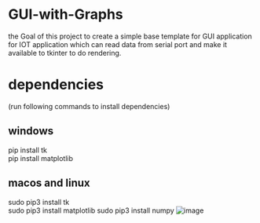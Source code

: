 # GUI-with-Graphs

the Goal of this project to create a simple base template for GUI application for IOT application which can read data from serial port and make it available to tkinter to do rendering.

# dependencies

(run following commands to install dependencies)

## windows

pip install tk  
pip install matplotlib

## macos and linux

sudo pip3 install tk  
sudo pip3 install matplotlib
sudo pip3 install numpy
![image](https://user-images.githubusercontent.com/52735633/114865561-0aa23500-9e10-11eb-894f-cbe35603bfd3.png)
